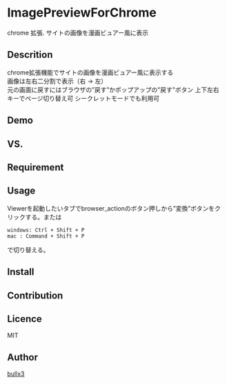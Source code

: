 # ImagePreviewForChrome
chrome 拡張. サイトの画像を漫画ビュアー風に表示

## Descrition

chrome拡張機能でサイトの画像を漫画ビュアー風に表示する  
画像は左右二分割で表示（右 -> 左）  
元の画面に戻すにはブラウザの”戻す”かポップアップの"戻す"ボタン
上下左右キーでページ切り替え可
シークレットモードでも利用可

## Demo

## VS.

## Requirement

## Usage
Viewerを起動したいタブでbrowser_actionのボタン押しから”変換”ボタンをクリックする。または  

    windows: Ctrl + Shift + P
    mac : Command + Shift + P

で切り替える。  


## Install

## Contribution

## Licence

MIT

## Author

[bullx3](https://github.com/bullx3)